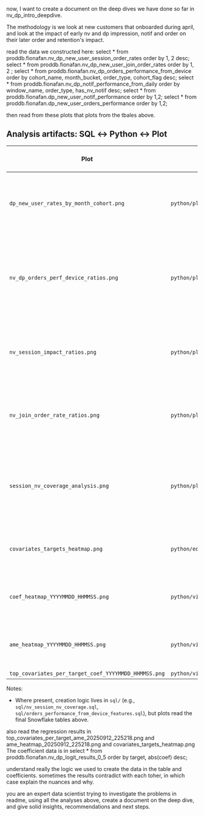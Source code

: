 now, I want to create a document on the deep dives we have done so far in nv_dp_intro_deepdive. 

The methodology is we look at new customers that onboarded during april, and look at the impact of early nv and dp impression, notif and order on their later order and retention's impact. 

read the data  we constructed here:
select * from proddb.fionafan.nv_dp_new_user_session_order_rates order by 1, 2 desc;
select * from proddb.fionafan.nv_dp_new_user_join_order_rates order by 1, 2 ;
select * from proddb.fionafan.nv_dp_orders_performance_from_device order by cohort_name, month_bucket, order_type, cohort_flag desc;
select * from proddb.fionafan.nv_dp_notif_performance_from_daily order by window_name, order_type, has_nv_notif desc;
select * from proddb.fionafan.dp_new_user_notif_performance order by 1,2;
select * from proddb.fionafan.dp_new_user_orders_performance order by 1,2;

then read from these plots that plots from the tbales above.
## Analysis artifacts: SQL ↔ Python ↔ Plot

| Plot | Python | SQL source (table) | What it shows (short) |
| --- | --- | --- | --- |
| `dp_new_user_rates_by_month_cohort.png` | `python/plot_dp_new_user_orders_performance.py` | `proddb.fionafan.dp_new_user_orders_performance` | Ratios vs baseline by cohort and month: order rate and MAU rate (two subplots). |
| `nv_dp_orders_perf_device_ratios.png` | `python/plot_nv_dp_orders_performance_from_device.py` | `proddb.fionafan.nv_dp_orders_performance_from_device` | 3×2 grid by order_type (rows) and metric (cols): cohort/non order-rate and retention ratios by month. |
| `nv_session_impact_ratios.png` | `python/plot_nv_session_ratios.py` | `proddb.fionafan.nv_dp_new_user_session_order_rates` | NV vs non-NV order-rate ratios across sessions and 1h/4h/24h windows. |
| `nv_join_order_rate_ratios.png` | `python/plot_nv_join_order_rates.py` | `proddb.fionafan.nv_dp_new_user_join_order_rates` | NV vs non-NV order-rate ratios across NV exposure windows over 7–90d post-join. |
| `session_nv_coverage_analysis.png` | `python/plot_session_nv_coverage_analysis.py` | `proddb.fionafan.nv_dp_new_user_session_nv_coverage` | NV coverage by session: stacked users with NV vs non-NV impressions; total active users line. |
| `covariates_targets_heatmap.png` | `python/eda_covariates_targets_heatmap.py` | `proddb.fionafan.nv_dp_features_targets` | Correlation heatmap of selected covariates vs targets (EDA). |
| `coef_heatmap_YYYYMMDD_HHMMSS.png` | `python/visualize_logit_results.py` | `proddb.fionafan.nv_dp_logit_results_0_5` | Logistic regression coefficients by covariate × target (heatmap). |
| `ame_heatmap_YYYYMMDD_HHMMSS.png` | `python/visualize_logit_results.py` | `proddb.fionafan.nv_dp_logit_results_0_5` | Average marginal effects by covariate × target (heatmap). |
| `top_covariates_per_target_coef_YYYYMMDD_HHMMSS.png` | `python/visualize_logit_results.py` | `proddb.fionafan.nv_dp_logit_results_0_5` | Top |coef| covariates per target (small multiples). |

Notes:
- Where present, creation logic lives in `sql/` (e.g., `sql/nv_session_nv_coverage.sql`, `sql/orders_performance_from_device_features.sql`), but plots read the final Snowflake tables above.

also read the regression results in top_covariates_per_target_ame_20250912_225218.png and ame_heatmap_20250912_225218.png and covariates_targets_heatmap.png
The coefficient data is in select * from  proddb.fionafan.nv_dp_logit_results_0_5 order by target, abs(coef) desc;

understand really the logic we used to create the data in the table and coefficients. sometimes the results contradict with each toher, in which case explain the nuances and why. 

you are an expert data scientist trying to investigate the problems in readme, using all the analyses above, create a document on the deep dive, and give solid insights, recommendations and next steps. 